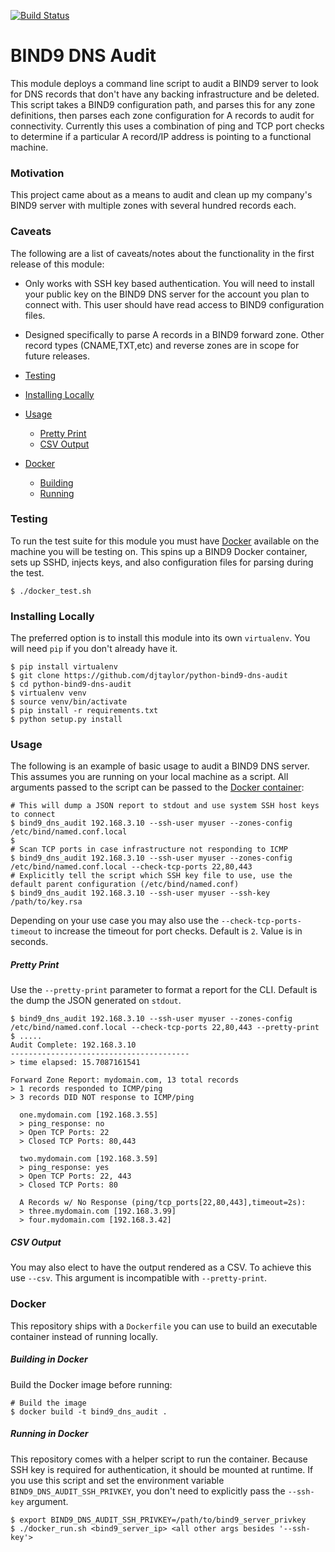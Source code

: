 [![Build Status](https://api.travis-ci.org/djtaylor/python-bind9-dns-audit.png)](https://api.travis-ci.org/djtaylor/python-bind9-dns-audit)

# BIND9 DNS Audit

This module deploys a command line script to audit a BIND9 server to look for DNS records that don't have any backing infrastructure and be deleted. This script takes a BIND9 configuration path, and parses this for any zone definitions, then parses each zone configuration for A records to audit for connectivity. Currently this uses a combination of ping and TCP port checks to determine if a particular A record/IP address is pointing to a functional machine.

### Motivation
This project came about as a means to audit and clean up my company's BIND9 server with multiple zones with several hundred records each.

### Caveats
The following are a list of caveats/notes about the functionality in the first release of this module:

 - Only works with SSH key based authentication. You will need to install your public key on the BIND9 DNS server for the account you plan to connect with. This user should have read access to BIND9 configuration files.
 - Designed specifically to parse A records in a BIND9 forward zone. Other record types (CNAME,TXT,etc) and reverse zones are in scope for future releases.

 - [Testing](#testing)
 - [Installing Locally](#installing-locally)
 - [Usage](#usage)
   - [Pretty Print](#pretty-print)
   - [CSV Output](#csv-output)
 - [Docker](#docker)
   - [Building](#building-in-docker)
   - [Running](#running-in-docker)

### Testing
To run the test suite for this module you must have [Docker](https://www.docker.com/get-docker) available on the machine you will be testing on. This spins up a BIND9 Docker container, sets up SSHD, injects keys, and also configuration files for parsing during the test.

```
$ ./docker_test.sh
```

### Installing Locally
The preferred option is to install this module into its own `virtualenv`. You will need `pip` if you don't already have it.

```
$ pip install virtualenv
$ git clone https://github.com/djtaylor/python-bind9-dns-audit
$ cd python-bind9-dns-audit
$ virtualenv venv
$ source venv/bin/activate
$ pip install -r requirements.txt
$ python setup.py install
```

### Usage
The following is an example of basic usage to audit a BIND9 DNS server. This assumes you are running on your local machine as a script. All arguments passed to the script can be passed to the [Docker container](#running-in-docker):

```
# This will dump a JSON report to stdout and use system SSH host keys to connect
$ bind9_dns_audit 192.168.3.10 --ssh-user myuser --zones-config /etc/bind/named.conf.local
$
# Scan TCP ports in case infrastructure not responding to ICMP
$ bind9_dns_audit 192.168.3.10 --ssh-user myuser --zones-config /etc/bind/named.conf.local --check-tcp-ports 22,80,443
# Explicitly tell the script which SSH key file to use, use the default parent configuration (/etc/bind/named.conf)
$ bind9_dns_audit 192.168.3.10 --ssh-user myuser --ssh-key /path/to/key.rsa
```

Depending on your use case you may also use the `--check-tcp-ports-timeout` to increase the timeout for port checks. Default is `2`. Value is in seconds.

##### Pretty Print
Use the `--pretty-print` parameter to format a report for the CLI. Default is the dump the JSON generated on `stdout`.

```
$ bind9_dns_audit 192.168.3.10 --ssh-user myuser --zones-config /etc/bind/named.conf.local --check-tcp-ports 22,80,443 --pretty-print
$ .....
Audit Complete: 192.168.3.10
----------------------------------------
> time elapsed: 15.7087161541

Forward Zone Report: mydomain.com, 13 total records
> 1 records responded to ICMP/ping
> 3 records DID NOT response to ICMP/ping

  one.mydomain.com [192.168.3.55]
  > ping_response: no
  > Open TCP Ports: 22
  > Closed TCP Ports: 80,443

  two.mydomain.com [192.168.3.59]
  > ping_response: yes
  > Open TCP Ports: 22, 443
  > Closed TCP Ports: 80

  A Records w/ No Response (ping/tcp_ports[22,80,443],timeout=2s):
  > three.mydomain.com [192.168.3.99]
  > four.mydomain.com [192.168.3.42]

```

##### CSV Output
You may also elect to have the output rendered as a CSV. To achieve this use `--csv`. This argument is incompatible with `--pretty-print`.

### Docker
This repository ships with a `Dockerfile` you can use to build an executable container instead of running locally.

##### Building in Docker
Build the Docker image before running:
```
# Build the image
$ docker build -t bind9_dns_audit .
```

##### Running in Docker
This repository comes with a helper script to run the container. Because SSH key is required for authentication, it should be mounted at runtime. If you use this script and set the environment variable `BIND9_DNS_AUDIT_SSH_PRIVKEY`, you don't need to explicitly pass the `--ssh-key` argument.

```
$ export BIND9_DNS_AUDIT_SSH_PRIVKEY=/path/to/bind9_server_privkey
$ ./docker_run.sh <bind9_server_ip> <all other args besides '--ssh-key'>
```
